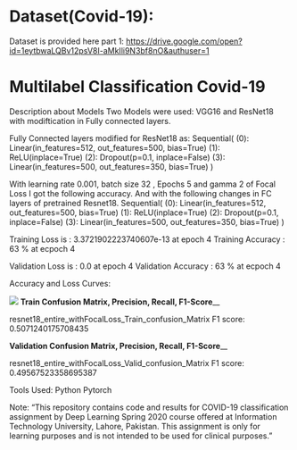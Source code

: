 # Dataset(Covid-19):
Dataset is provided here part 1:
https://drive.google.com/open?id=1eytbwaLQBv12psV8I-aMkIli9N3bf8nO&authuser=1

# Multilabel Classification Covid-19
Description about Models 
Two Models were used: VGG16 and ResNet18 with modiftication in Fully connected layers.

  
Fully Connected layers modified for ResNet18 as:
   Sequential(
  (0): Linear(in_features=512, out_features=500, bias=True)
  (1): ReLU(inplace=True)
  (2): Dropout(p=0.1, inplace=False)
  (3): Linear(in_features=500, out_features=350, bias=True)
)

With learning rate 0.001, batch size 32 , Epochs 5 and gamma 2 of Focal Loss I got the following accuracy. And with the following changes in FC layers of pretrained Resnet18.
Sequential(
  (0): Linear(in_features=512, out_features=500, bias=True)
  (1): ReLU(inplace=True)
  (2): Dropout(p=0.1, inplace=False)
  (3): Linear(in_features=500, out_features=350, bias=True)
)

Training Loss is : 3.3721902223740607e-13 at epoch 4
Training Accuracy : 63 % at ecpoch 4

Validation Loss is :  0.0 at epoch 4
Validation Accuracy : 63 % at ecpoch 4

Accuracy and Loss Curves:

  ![](image.png) 
________Train Confusion Matrix, Precision, Recall, F1-Score__________

resnet18_entire_withFocalLoss_Train_confusion_Matrix
F1 score: 0.5071240175708435
 
________Validation Confusion Matrix, Precision, Recall, F1-Score__________

resnet18_entire_withFocalLoss_Valid_confusion_Matrix
F1 score: 0.49567523358695387
 


Tools Used:
Python
Pytorch

Note:
“This repository contains code and results for COVID-19 classification assignment by Deep Learning Spring 2020 course offered at Information Technology University, Lahore, Pakistan. This assignment is only for learning purposes and is not intended to be used for clinical purposes.”
